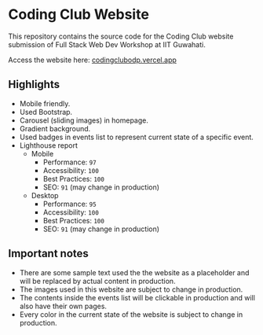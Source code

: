 # Coding Club Website

This repository contains the source code for the Coding Club website submission of Full Stack Web Dev Workshop at IIT Guwahati.

Access the website here: [codingclubodp.vercel.app](https://codingclubodp.vercel.app)

## Highlights

- Mobile friendly.
- Used Bootstrap.
- Carousel (sliding images) in homepage.
- Gradient background.
- Used badges in events list to represent current state of a specific event.
- Lighthouse report
    - Mobile
        - Performance: `97`
        - Accessibility: `100`
        - Best Practices: `100`
        - SEO: `91` (may change in production)
    - Desktop
        - Performance: `95`
        - Accessibility: `100`
        - Best Practices: `100`
        - SEO: `91` (may change in production)

## Important notes
- There are some sample text used the the website as a placeholder and will be replaced by actual content in production.
- The images used in this website are subject to change in production.
- The contents inside the events list will be clickable in production and will also have their own pages.
- Every color in the current state of the website is subject to change in production.